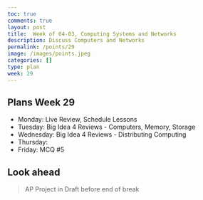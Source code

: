 ```yaml
---
toc: true
comments: true
layout: post
title:  Week of 04-03, Computing Systems and Networks
description: Discuss Computers and Networks
permalink: /points/29
image: /images/points.jpeg
categories: []
type: plan
week: 29
---
```


## Plans Week 29
> 
- Monday: Live Review, Schedule Lessons
- Tuesday: Big Idea 4 Reviews - Computers, Memory, Storage
- Wednesday: Big Idea 4 Reviews - Distributing Computing
- Thursday: 
- Friday: MCQ #5

## Look ahead
> AP Project in Draft before end of break